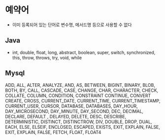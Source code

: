 # 예약어

- 이미 등록되어 있는 단어로 변수명, 메서드명 등으로 사용할 수 없다

## Java
- int, double, float, long, abstract, boolean, super, switch, synchronized, this, throw, throws, try, void, while

## Mysql

ADD, ALL, ALTER, ANALYZE, AND, AS, BETWEEN, BIGINT, BINARY, BLOB, BOTH, BY, CALL, CASCADE, CASE, CHANGE, CHAR, CHARACTER,
CHECK, COLLATE, COLUMN, CONDITION, CONSTRAINT CONTINUE, CONVERT CREATE, CROSS, CURRENT_DATE, CURRENT_TIME, CURRENT_TIMESTAMP,
CURRENT_USER, CURSOR, DATABASE, DATABASES, DAY_HOUR, DAY_MICROSECOND, DAY_MINUTE, DAY_SECOND, DEC, DECIMAL, DECLARE, DEFAULT
, DELAYED, DELETE, DESC, DESCRIBE, DETERMINISTIC, DISTINCT, DISTINCTROW, DIV, DOUBLE, DROP, DUAL, EACH, ELSE, ELSEIF, ENCLOSED,
ESCAPED, EXISTS, EXIT, EXPLAIN, FALSE, EXIT, EXPLAIN, FALSE, FETCH, FLOAT, FLOAT4
